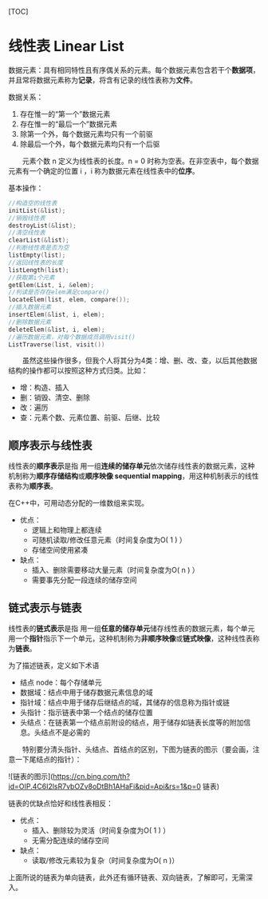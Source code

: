 [TOC]



# 线性表 Linear List

数据元素：具有相同特性且有序偶关系的元素。每个数据元素包含若干个**数据项**，并且常将数据元素称为**记录**，将含有记录的线性表称为**文件**。

数据关系：

1. 存在惟一的“第一个”数据元素
2. 存在惟一的“最后一个”数据元素
3. 除第一个外，每个数据元素均只有一个前驱
4. 除最后一个外，每个数据元素均只有一个后驱

&emsp;&emsp;元素个数 n 定义为线性表的长度。n = 0 时称为空表。在非空表中，每个数据元素有一个确定的位置 i ，i 称为数据元素在线性表中的**位序**。

基本操作：

```c++
//构造空的线性表
initList(&list);
//销毁线性表
destroyList(&list);
//清空线性表
clearList(&list);
//判断线性表是否为空
listEmpty(list);
//返回线性表的长度
listLength(list);
//获取第i个元素
getElem(List, i, &elem);
//判读是否存在elem满足compare()
locateElem(list, elem, compare());
//插入数据元素
insertElem(&list, i, elem);
//删除数据元素
deleteElem(&list, i, elem);
//遍历数据元素，对每个数据成员调用visit()
ListTraverse(list, visit())
```

&emsp;&emsp;虽然这些操作很多，但我个人将其分为4类：增、删、改、查，以后其他数据结构的操作都可以按照这种方式归类。比如：

* 增：构造、插入
* 删：销毁、清空、删除
* 改：遍历
* 查：元素个数、元素位置、前驱、后继、比较



## 顺序表示与线性表

线性表的**顺序表示**是指 用一组**连续的储存单元**依次储存线性表的数据元素，这种机制称为**顺序存储结构**或**顺序映像 sequential mapping**，用这种机制表示的线性表称为**顺序表**。

在C++中，可用动态分配的一维数组来实现。

* 优点：
  * 逻辑上和物理上都连续
  * 可随机读取/修改任意元素（时间复杂度为O( 1 ) ）
  * 存储空间使用紧凑
* 缺点：
  * 插入、删除需要移动大量元素（时间复杂度为O( n ) ）
  * 需要事先分配一段连续的储存空间



## 链式表示与链表

线性表的**链式表示**是指 用一组**任意的储存单元**储存线性表的数据元素，每个单元用一个**指针**指示下一个单元，这种机制称为**非顺序映像**或**链式映像**，这种线性表称为**链表**。

为了描述链表，定义如下术语

* 结点 node：每个存储单元
* 数据域：结点中用于储存数据元素信息的域
* 指针域：结点中用于储存后继结点的域，其储存的信息称为指针或链
* 头指针：指示链表中第一个结点的储存位置
* 头结点：在链表第一个结点前附设的结点，用于储存如链表长度等的附加信息。头结点不是必需的

&emsp;&emsp;特别要分清头指针、头结点、首结点的区别，下图为链表的图示（要会画，注意一下尾结点的指针）：

![链表的图示](https://cn.bing.com/th?id=OIP.4C6I2lsR7vbOZv8oDtBh1AHaFi&pid=Api&rs=1&p=0 链表)

链表的优缺点恰好和线性表相反：

* 优点：
  * 插入、删除较为灵活（时间复杂度为O( 1 ) ）
  * 无需分配连续的储存空间
* 缺点：
  * 读取/修改元素较为复杂（时间复杂度为O( n )）



上面所说的链表为单向链表，此外还有循环链表、双向链表，了解即可，无需深入。